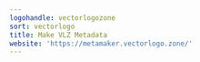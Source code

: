 ```yaml
---
logohandle: vectorlogozone
sort: vectorlogo
title: Make VLZ Metadata
website: 'https://metamaker.vectorlogo.zone/'
---
```

